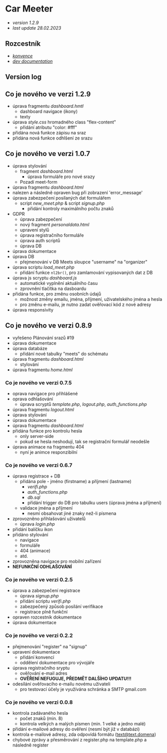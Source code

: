 # Car Meeter
- *version 1.2.9*
- *last update 28.02.2023*

## Rozcestník
- *[konvence](docs/konvence.md)*
- *[dev documentation](docs/dev.md)*

## Version log

## Co je nového ve verzi 1.2.9
- úprava fragmentu *dashboard.hmtl*
    - dashboard navigace (ikony)
    - texty
- úprava *style.css* hromadného class "flex-content"
    - přidání atributu "color: #fff"
- přidána nová funkce zápisu na sraz
- přidána nová funkce odhlšení ze srazu

## Co je nového ve verzi 1.0.7
- úprava stylování
    - fragment *dashboard.html*
        - úprava formuláře pro nové srazy
    - Pozadí meet-form
- úprava fragmentu *dashboard.html*
- nalezen a následně opraven bug při zobrazení 'error_message'
- úprava zabezpečení posílaných dat formulářem
    - script *new_meet.php* & script *signup.php*
        - přidání kontroly maximálního počtu znaků
- GDPR
    - úprava zabezpečení
    - nový fragment *personaldata.html*
    - upravení stylů
    - úprava registračního formuláře
    - úprava auth scriptů
    - úprava DB
- úprava dokumentace
- úprava DB
    - přejmenování v DB Meets sloupce "username" na "organizer"
- úprava scriptu *load_meet.php*
    - přidání funkce `nl2br()`, pro zamlamování vypisovaných dat z DB
- úprava js scryptu *dashboard.js*
    - automatické vyplnění aktuálního času
    - zprovnění tlačítka na dasboardu
- přidána funkce, pro změnu osobních údajů
    - možnost změny emailu, jména, příjmení, uživatelského jména a hesla
    - pro změnu e-mailu, je nutno zadat ověřovací kód z nové adresy
- úprava responsivity

## Co je nového ve verzi 0.8.9
- vyřešeno Plánování srazů #19
- úprava dokumentace
- úprava databáze
    - přidání nové tabulky "meets" do schématu
- úprava fragmentu *dashboard.html*
    - stylování
- úprava fragmentu *home.html*

### Co je nového ve verzi 0.7.5
- oprava navigace pro přihlášené
- oprava odhlašování
    - úprava scryptů *template.php*, *logout.php*, *auth_functions.php*
- úprava fragmentu *logout.html*
- úprava stylování
- úprava dokumentace
- úprava fragmentu *dashboard.html*
- přidána funkce pro kontrolu hesla
    - only server-side
    - pokud se hesla neshodují, tak se registrační formulář neodešle
- úprava animace na fragmentu 404
    - nyní je animce responzibilní

### Co je nového ve verzi 0.6.7
- úprava registrace + DB
    - přidána pole - jméno (firstname) a příjmení (lastname)
        - *verifi.php*
        - *auth_functions.php*
        - *db.sql*
        - přídání trigger do DB pro tabulku users (úprava jména a příjmení)
    - validace jména a příjmení
        - nesmí obsahovat jiné znaky než-li písmena
- zprovozněno přihlašování uživatelů
    - úprava *login.php*
- přidání balíčku ikon
- přidáno stylování
    - navigace
    - formuláře
    - 404 (animace)
    - atd.
- zprovozněna navigace pro mobilní zařízení
- **NEFUNKČNÍ ODHLAŠOVÁNÍ**

### Co je nového ve verzi 0.2.5
- úprava a zabezpečení registrace
    - úprava *signup.php*
    - přidání scriptu *verifi.php*
    - zabezpečený způsob posílání verifikace
    - registrace plně funkční
- opraven rozcestník dokumentace
- úprava dokumentace

### Co je nového ve verzi 0.2.2
- přejmenování "register" na "signup"
- upravení dokumentace
    - přidání konvencí
    - oddělení dokumentace pro vývojáře
- úprava registračního sryptu
    - ověřování e-mail adres
    - **OVĚŘENÍ NEFUGUJE, PŘEDMĚT DALŠÍHO UPDATU!!!**
- odesílání ověřovacího e-mailu novému uživateli
    - pro testovací účely je využívána schránka a SMTP gmail.com

### Co je nového ve verzi 0.0.8
- kontrola zadávaného hesla
    - počet znaků (min. 8)
    - kontrola velkých a malých písmen (min. 1 velké a jedno malé)
- přidání e-mailové adresy do ověření (nesmí být již v databázi)
- kontrola e-mailové adresy, zda odpovídá formátu (text@text.domena)
- chybové zprávy a přesměrování z register.php na template.php a následně register